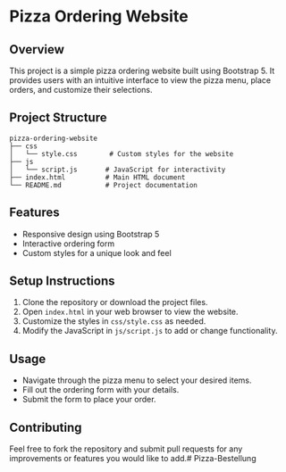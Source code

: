 # Pizza Ordering Website

## Overview
This project is a simple pizza ordering website built using Bootstrap 5. It provides users with an intuitive interface to view the pizza menu, place orders, and customize their selections.

## Project Structure
```
pizza-ordering-website
├── css
│   └── style.css        # Custom styles for the website
├── js
│   └── script.js       # JavaScript for interactivity
├── index.html          # Main HTML document
└── README.md           # Project documentation
```

## Features
- Responsive design using Bootstrap 5
- Interactive ordering form
- Custom styles for a unique look and feel

## Setup Instructions
1. Clone the repository or download the project files.
2. Open `index.html` in your web browser to view the website.
3. Customize the styles in `css/style.css` as needed.
4. Modify the JavaScript in `js/script.js` to add or change functionality.

## Usage
- Navigate through the pizza menu to select your desired items.
- Fill out the ordering form with your details.
- Submit the form to place your order.

## Contributing
Feel free to fork the repository and submit pull requests for any improvements or features you would like to add.#   P i z z a - B e s t e l l u n g  
 